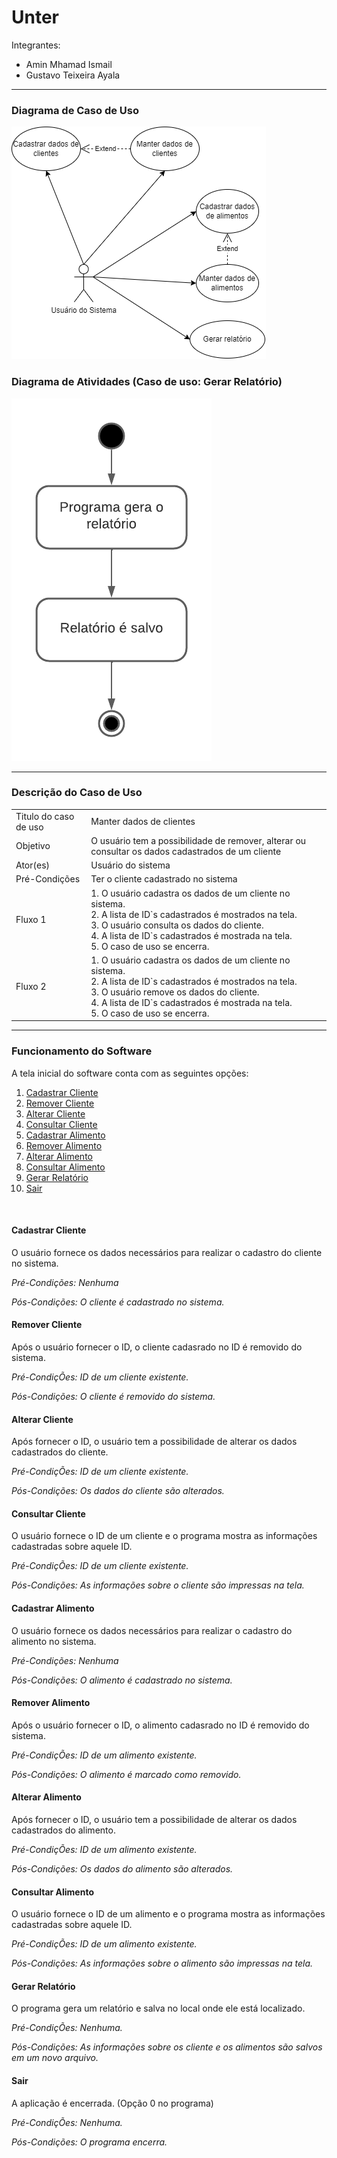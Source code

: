 # Unter
Integrantes:
<ul>
  <li>Amin Mhamad Ismail
  <li>Gustavo Teixeira Ayala
</ul>
<hr>
<h3>Diagrama de Caso de Uso</h3>
<img src="/DiagCasoDeUso.png" alt="Diagrama de caso de uso">
<h3>Diagrama de Atividades (Caso de uso: Gerar Relatório)</h3>
<img src="/DiagramaDeAtividades.png" alt="Fluxograma do caso de uso">
<hr>
<h3>Descrição do Caso de Uso</h3>
<table>
  <tr>
    <td>Titulo do caso de uso</td>
    <td>Manter dados de clientes</td>
  </tr>
  <tr>
    <td>Objetivo</td>
    <td>O usuário tem a possibilidade de remover, alterar ou consultar os dados cadastrados de um cliente</td>
  </tr>
  <tr>
    <td>Ator(es)</td>
    <td>Usuário do sistema</td>
  </tr>
  <tr>
    <td>Pré-Condições</td>
    <td>Ter o cliente cadastrado no sistema</td>
  </tr>
  <tr>
    <td>Fluxo 1</td>
    <td>1.	O usuário cadastra os dados de um cliente no sistema.<br>2.	A lista de ID`s cadastrados é mostrados na tela.<br>3.	O usuário consulta os dados do cliente.<br>4.	A lista de ID`s cadastrados é mostrada na tela.<br>5.	O caso de uso se encerra.</td>
  </tr>
  <tr>
    <td>Fluxo 2</td>
    <td>1.	O usuário cadastra os dados de um cliente no sistema.<br>2.	A lista de ID`s cadastrados é mostrados na tela.<br>3.	O usuário remove os dados do cliente.<br>4.	A lista de ID`s cadastrados é mostrada na tela.<br>5.	O caso de uso se encerra.</td>
  </tr>
</table><hr>
<h3>Funcionamento do Software</h3>
<p>A tela inicial do software conta com as seguintes opções:<p>
<ol>
  <li><a href="#cadastrarCliente">Cadastrar Cliente</a>
  <li><a href="#removerCliente">Remover Cliente
  <li><a href="#alterarCliente">Alterar Cliente
  <li><a href="#consultarCliente">Consultar Cliente
  <li><a href="#cadastrarAlimento">Cadastrar Alimento
  <li><a href="#removerAlimento">Remover Alimento
  <li><a href="#alterarAlimento">Alterar Alimento
  <li><a href="#consultarAlimento">Consultar Alimento
  <li><a href="#gerarRelatorio">Gerar Relatório
  <li><a href="#sair">Sair
</ol>
<br>
<h4><a name="cadastrarCliente">Cadastrar Cliente</h4></a>
<p>O usuário fornece os dados necessários para realizar o cadastro do cliente no sistema.</p>
    <em><p>Pré-Condições: Nenhuma</p>
      <p>Pós-Condições: O cliente é cadastrado no sistema.</p></em>
<h4><a name="removerCliente">Remover Cliente</h4></a>
<p>Após o usuário fornecer o ID, o cliente cadasrado no ID é removido do sistema.</p>
    <em><p>Pré-CondiçÕes: ID de um cliente existente.</p>
      <p>Pós-Condições: O cliente é removido do sistema.</p></em>
<h4><a name="alterarCliente">Alterar Cliente</h4></a>
<p>Após fornecer o ID, o usuário tem a possibilidade de alterar os dados cadastrados do cliente.</p>
    <em><p>Pré-CondiçÕes: ID de um cliente existente.</p>
      <p>Pós-Condições: Os dados do cliente são alterados.</p></em>
<h4><a name="consultarCliente">Consultar Cliente</h4></a>
<p>O usuário fornece o ID de um cliente e o programa mostra as informações cadastradas sobre aquele ID.</p>
    <em><p>Pré-CondiçÕes: ID de um cliente existente.</p>
      <p>Pós-Condições: As informações sobre o cliente são impressas na tela.</p></em>
<h4><a name="cadastrarAlimento">Cadastrar Alimento</h4></a>
<p>O usuário fornece os dados necessários para realizar o cadastro do alimento no sistema.</p>
    <em><p>Pré-Condições: Nenhuma</p>
      <p>Pós-Condições: O alimento é cadastrado no sistema.</p></em>
<h4><a name="removerAlimento">Remover Alimento</h4></a>
<p>Após o usuário fornecer o ID, o alimento cadasrado no ID é removido do sistema.</p>
    <em><p>Pré-CondiçÕes: ID de um alimento existente.</p>
      <p>Pós-Condições: O alimento é marcado como removido.</p></em>
<h4><a name="alterarAlimento">Alterar Alimento</h4></a>
<p>Após fornecer o ID, o usuário tem a possibilidade de alterar os dados cadastrados do alimento.</p>
    <em><p>Pré-CondiçÕes: ID de um alimento existente.</p>
      <p>Pós-Condições: Os dados do alimento são alterados.</p></em>
<h4><a name="consultarAlimento">Consultar Alimento</h4></a>
<p>O usuário fornece o ID de um alimento e o programa mostra as informações cadastradas sobre aquele ID.</p>
    <em><p>Pré-CondiçÕes: ID de um alimento existente.</p>
      <p>Pós-Condições: As informações sobre o alimento são impressas na tela.</p></em>
<h4><a name="gerarRelatorio">Gerar Relatório</h4></a>
<p>O programa gera um relatório e salva no local onde ele está localizado.</p>
    <em><p>Pré-CondiçÕes: Nenhuma.</p>
    <p>Pós-Condições: As informações sobre os cliente e os alimentos são salvos em um novo arquivo.</p></em>
<h4><a name="sair">Sair</h4></a>
<p>A aplicação é encerrada. (Opção 0 no programa)</p>
    <em><p>Pré-CondiçÕes: Nenhuma.</p>
      <p>Pós-Condições: O programa encerra.</p></em>
